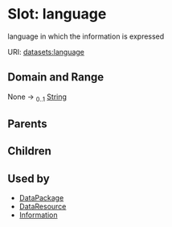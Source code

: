 
# Slot: language


language in which the information is expressed

URI: [datasets:language](https://w3id.org/linkml/manifesto/language)


## Domain and Range

None &#8594;  <sub>0..1</sub> [String](types/String.md)

## Parents


## Children


## Used by

 * [DataPackage](DataPackage.md)
 * [DataResource](DataResource.md)
 * [Information](Information.md)
